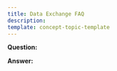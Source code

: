 ```yaml
---
title: Data Exchange FAQ
description: 
template: concept-topic-template
---
```


**Question:**

**Answer:**